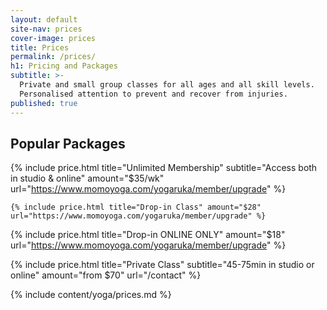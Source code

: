 ```yaml
---
layout: default
site-nav: prices
cover-image: prices
title: Prices
permalink: /prices/
h1: Pricing and Packages
subtitle: >-
  Private and small group classes for all ages and all skill levels.
  Personalised attention to prevent and recover from injuries.
published: true
---
```


<section class="container container--sm m-top--md">
  <h2>Popular Packages</h2>


  {% include price.html title="Unlimited Membership" subtitle="Access both in studio & online" amount="$35/wk" url="https://www.momoyoga.com/yogaruka/member/upgrade" %}

    {% include price.html title="Drop-in Class" amount="$28" url="https://www.momoyoga.com/yogaruka/member/upgrade" %}
  
  {% include price.html title="Drop-in ONLINE ONLY" amount="$18" url="https://www.momoyoga.com/yogaruka/member/upgrade" %}

  {% include price.html title="Private Class" subtitle="45-75min in studio or online" amount="from $70" url="/contact" %}
</section>

<div class="Longform Longform--blogpost" markdown="1">
{% include content/yoga/prices.md %}
</div>
